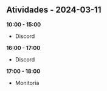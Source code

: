 ## Atividades - 2024-03-11

**10:00 - 15:00**

* Discord

**16:00 - 17:00**

* Discord

**17:00 - 18:00**

* Monitoria
